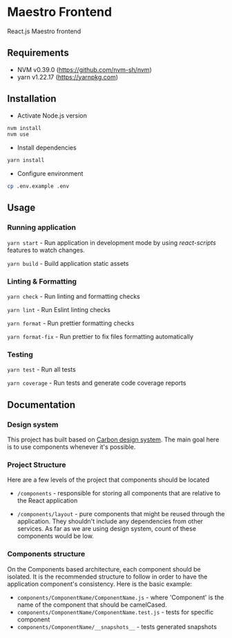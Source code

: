 # Maestro Frontend

React.js Maestro frontend

## Requirements

- NVM v0.39.0 (https://github.com/nvm-sh/nvm)
- yarn v1.22.17 (https://yarnpkg.com)

## Installation

- Activate Node.js version

```bash
nvm install
nvm use
```

- Install dependencies

```bash
yarn install
```

- Configure environment

```bash
cp .env.example .env
```

## Usage

### Running application

`yarn start` - Run application in development mode by using _react-scripts_ features to watch changes.

`yarn build` - Build application static assets

### Linting & Formatting

`yarn check` - Run linting and formatting checks

`yarn lint` - Run Eslint linting checks

`yarn format` - Run prettier formatting checks

`yarn format-fix` - Run prettier to fix files formatting automatically

### Testing

`yarn test` - Run all tests

`yarn coverage` - Run tests and generate code coverage reports

## Documentation

### Design system

This project has built based on [Carbon design system](https://ant.design/). The main goal here is to use components whenever it's possible.

### Project Structure


Here are a few levels of the project that components should be located

- `/components` - responsible for storing all components that are relative to the React application

- `/components/layout` - pure components that might be reused through the application. They shouldn't include any dependencies from other services. As far as we are using design system, count of these components would be low.

### Components structure


On the Components based architecture, each component should be isolated. It is the recommended structure to follow in order to have the application component's consistency. Here is the basic example:

- `components/ComponentName/ComponentName.js` - where 'Component' is the name of the component that should be camelCased.
- `components/ComponentName/ComponentName.test.js` - tests for specific component
- `components/ComponentName/__snapshots__` - tests generated snapshots
